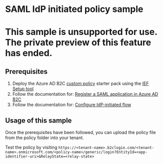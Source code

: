 # SAML IdP initiated policy sample

# This sample is unsupported for use. The private preview of this feature has ended.

## Prerequisites
1. Deploy the Azure AD B2C [custom policy](https://docs.microsoft.com/en-us/azure/active-directory-b2c/custom-policy-overview) starter pack using the [IEF Setup tool](https://aka.ms/iefsetup)
1. Follow the documentation for: [Register a SAML application in Azure AD B2C](https://docs.microsoft.com/azure/active-directory-b2c/saml-service-provider?tabs=windows&pivots=b2c-custom-policy)
1. Follow the documentation for:  [Configure IdP-initiated flow](https://docs.microsoft.com/azure/active-directory-b2c/saml-service-provider-options?pivots=b2c-custom-policy#configure-idp-initiated-flow)

## Usage of this sample
Once the prerequisites have been followed, you can upload the policy file from the policy folder into your tenant.

Test the policy by visiting `https://<tenant-name>.b2clogin.com/<tenant-name>.onmicrosoft.com/<policy-name>/generic/login?EntityId=<app-identifier-uri>&RelayState=<relay-state>`
